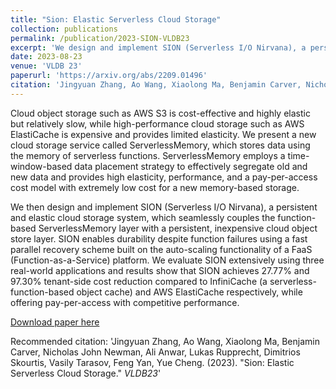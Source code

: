 ```yaml
---
title: "Sion: Elastic Serverless Cloud Storage"
collection: publications
permalink: /publication/2023-SION-VLDB23
excerpt: 'We design and implement SION (Serverless I/O Nirvana), a persistent and elastic cloud storage system, which seamlessly couples the function-based ServerlessMemory layer with a persistent, inexpensive cloud object store layer. SION enables durability despite function failures using a fast parallel recovery scheme built on the auto-scaling functionality of a FaaS (Function-as-a-Service) platform. We evaluate SION extensively using three real-world applications and results show that SION achieves 27.77% and 97.30% tenant-side cost reduction compared to InfiniCache (a serverless-function-based object cache) and AWS ElastiCache respectively, while offering pay-per-access with competitive performance.'
date: 2023-08-23
venue: 'VLDB 23'
paperurl: 'https://arxiv.org/abs/2209.01496'
citation: 'Jingyuan Zhang, Ao Wang, Xiaolong Ma, Benjamin Carver, Nicholas John Newman, Ali Anwar, Lukas Rupprecht, Dimitrios Skourtis, Vasily Tarasov, Feng Yan, Yue Cheng. (2023). &quot;Sion: Elastic Serverless Cloud Storage.&quot; <i>VLDB23</i>.'
---
```


Cloud object storage such as AWS S3 is cost-effective and highly elastic but relatively slow, while high-performance cloud storage such as AWS ElastiCache is expensive and provides limited elasticity. We present a new cloud storage service called ServerlessMemory, which stores data using the memory of serverless functions. ServerlessMemory employs a time-window-based data placement strategy to effectively segregate old and new data and provides high elasticity, performance, and a pay-per-access cost model with extremely low cost for a new memory-based storage. 

We then design and implement SION (Serverless I/O Nirvana), a persistent and elastic cloud storage system, which seamlessly couples the function-based ServerlessMemory layer with a persistent, inexpensive cloud object store layer. SION enables durability despite function failures using a fast parallel recovery scheme built on the auto-scaling functionality of a FaaS (Function-as-a-Service) platform. We evaluate SION extensively using three real-world applications and results show that SION achieves 27.77% and 97.30% tenant-side cost reduction compared to InfiniCache (a serverless-function-based object cache) and AWS ElastiCache respectively, while offering pay-per-access with competitive performance.

[Download paper here](https://arxiv.org/abs/2209.01496)

Recommended citation: 'Jingyuan Zhang, Ao Wang, Xiaolong Ma, Benjamin Carver, Nicholas John Newman, Ali Anwar, Lukas Rupprecht, Dimitrios Skourtis, Vasily Tarasov, Feng Yan, Yue Cheng. (2023). &quot;Sion: Elastic Serverless Cloud Storage.&quot; <i>VLDB23</i>'